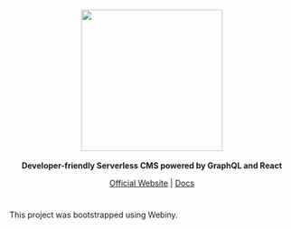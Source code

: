 <br/>
<p align="center">
  <img src="https://github.com/webiny/webiny-js/raw/development/static/webiny-logo.svg?sanitize=true" width="250" />
  <br/><br/>
  <strong>Developer-friendly Serverless CMS powered by GraphQL and React</strong>
</p>
<p align="center">
  <a href="https://www.webiny.com">Official Website</a> |
  <a href="https://docs.webiny.com/docs/developer-tutorials/local-setup">Docs</a> 
</p>

#
<p align="center">

This project was bootstrapped using Webiny.
